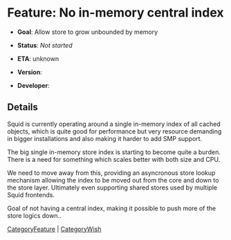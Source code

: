 # Feature: No in-memory central index

  - **Goal**: Allow store to grow unbounded by memory

  - **Status**: *Not started*

  - **ETA**: unknown

  - **Version**:

  - **Developer**:

## Details

Squid is currently operating around a single in-memory index of all
cached objects, which is quite good for performance but very resource
demanding in bigger installations and also making it harder to add SMP
support.

The big single in-memory store index is starting to become quite a
burden. There is a need for something which scales better with both size
and CPU.

We need to move away from this, providing an asyncronous store lookup
mechanism allowing the index to be moved out from the core and down to
the store layer. Ultimately even supporting shared stores used by
multiple Squid frontends.

Goal of not having a central index, making it possible to push more of
the store logics down..

[CategoryFeature](https://wiki.squid-cache.org/Features/NoCentralStoreIndex/CategoryFeature#)
|
[CategoryWish](https://wiki.squid-cache.org/Features/NoCentralStoreIndex/CategoryWish#)
